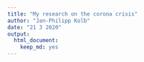 ```yaml
---
title: "My research on the corona crisis"
author: "Jan-Philipp Kolb"
date: "21 3 2020"
output: 
  html_document: 
    keep_md: yes
---
```




## 
